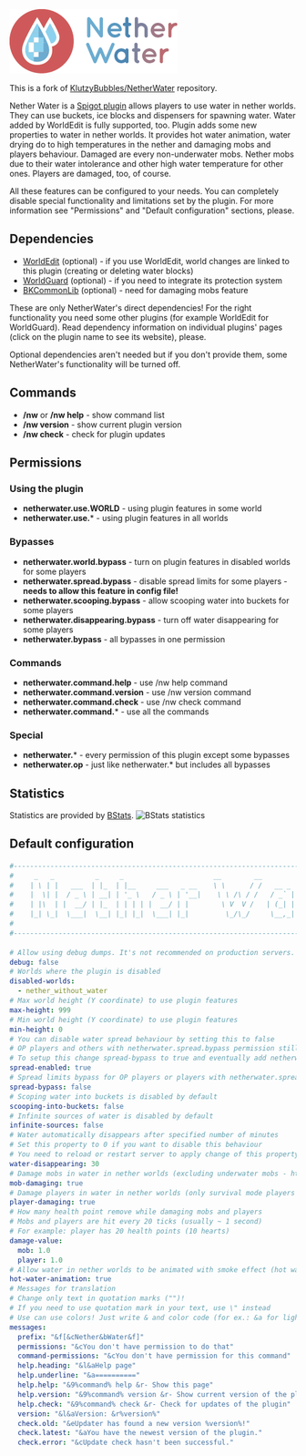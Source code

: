 ![Nether Water](https://github.com/ceskyDJ/NetherWater/blob/master/other/logo.png "Nether Water logo")

This is a fork of [KlutzyBubbles/NetherWater](https://github.com/KlutzyBubbles/NetherWater) repository.

Nether Water is a [Spigot plugin](https://www.spigotmc.org/resources/nether-water-enable-water-in-nether-worlds.79256/)
allows players to use water in nether worlds. They can use buckets, ice blocks and dispensers for spawning water.
Water added by WorldEdit is fully supported, too. Plugin adds some new properties to water in nether worlds. It provides
hot water animation, water drying do to high temperatures in the nether and damaging mobs and players behaviour. Damaged
are every non-underwater mobs. Nether mobs due to their water intolerance and other high water temperature for other
ones. Players are damaged, too, of course.

All these features can be configured to your needs. You can completely disable special functionality and limitations
set by the plugin. For more information see "Permissions" and "Default configuration" sections, please.

## Dependencies
- [WorldEdit](https://enginehub.org/worldedit/) (optional) - if you use WorldEdit, world changes are linked to this
  plugin (creating or deleting water blocks)
- [WorldGuard](https://enginehub.org/worldguard/) (optional) - if you need to integrate its protection system
- [BKCommonLib](https://www.spigotmc.org/resources/bkcommonlib.39590/) (optional) - need for damaging mobs feature

These are only NetherWater's direct dependencies! For the right functionality
you need some other plugins (for example WorldEdit for WorldGuard). Read dependency
information on individual plugins' pages (click on the plugin name to see its website), please.

Optional dependencies aren't needed but if you don't provide them,
some NetherWater's functionality will be turned off.

## Commands
- **/nw** or **/nw help** - show command list
- **/nw version** - show current plugin version
- **/nw check** - check for plugin updates

## Permissions
### Using the plugin
- **netherwater.use.WORLD** - using plugin features in some world
- **netherwater.use.*** - using plugin features in all worlds

### Bypasses
- **netherwater.world.bypass** - turn on plugin features in disabled worlds for some players
- **netherwater.spread.bypass** - disable spread limits for some players - **needs to allow this feature in config file!**
- **netherwater.scooping.bypass** - allow scooping water into buckets for some players
- **netherwater.disappearing.bypass** - turn off water disappearing for some players
- **netherwater.bypass** - all bypasses in one permission

### Commands
- **netherwater.command.help** - use /nw help command
- **netherwater.command.version** - use /nw version command
- **netherwater.command.check** - use /nw check command
- **netherwater.command.*** - use all the commands

### Special
- **netherwater.*** - every permission of this plugin except some bypasses
- **netherwater.op** - just like netherwater.* but includes all bypasses

## Statistics
Statistics are provided by [BStats](https://bstats.org/plugin/bukkit/Nether%20Water/8833).
![BStats statistics](https://bstats.org/signatures/bukkit/Nether%20Water.svg "BStats statistics - how many servers and players use the plugin")

## Default configuration
```YAML
#--------------------------------------------------------------------------------------------
#     _   _          _     _                      __        __          _
#    | \ | |   ___  | |_  | |__     ___   _ __    \ \      / /   __ _  | |_    ___   _ __
#    |  \| |  / _ \ | __| | '_ \   / _ \ | '__|    \ \ /\ / /   / _` | | __|  / _ \ | '__|
#    | |\  | |  __/ | |_  | | | | |  __/ | |        \ V  V /   | (_| | | |_  |  __/ | |
#    |_| \_|  \___|  \__| |_| |_|  \___| |_|         \_/\_/     \__,_|  \__|  \___| |_|
#
#--------------------------------------------------------------------------------------------

# Allow using debug dumps. It's not recommended on production servers.
debug: false
# Worlds where the plugin is disabled
disabled-worlds:
  - nether_without_water
# Max world height (Y coordinate) to use plugin features
max-height: 999
# Min world height (Y coordinate) to use plugin features
min-height: 0
# You can disable water spread behaviour by setting this to false
# OP players and others with netherwater.spread.bypass permission still can have normal water spread
# To setup this change spread-bypass to true and eventually add netherwater.spread.bypass permission for target players
spread-enabled: true
# Spread limits bypass for OP players or players with netherwater.spread.bypass permission
spread-bypass: false
# Scoping water into buckets is disabled by default
scooping-into-buckets: false
# Infinite sources of water is disabled by default
infinite-sources: false
# Water automatically disappears after specified number of minutes
# Set this property to 0 if you want to disable this behaviour
# You need to reload or restart server to apply change of this property
water-disappearing: 30
# Damage mobs in water in nether worlds (excluding underwater mobs - https://minecraft.fandom.com/wiki/Category:Underwater_Mobs)
mob-damaging: true
# Damage players in water in nether worlds (only survival mode players without god mode enabled)
player-damaging: true
# How many health point remove while damaging mobs and players
# Mobs and players are hit every 20 ticks (usually ~ 1 second)
# For example: player has 20 health points (10 hearts)
damage-value:
  mob: 1.0
  player: 1.0
# Allow water in nether worlds to be animated with smoke effect (hot watter effect)
hot-water-animation: true
# Messages for translation
# Change only text in quotation marks ("")!
# If you need to use quotation mark in your text, use \" instead
# Use can use colors! Just write & and color code (for ex.: &a for light green)
messages:
  prefix: "&f[&cNether&bWater&f]"
  permissions: "&cYou don't have permission to do that"
  command-permissions: "&cYou don't have permission for this command"
  help.heading: "&l&aHelp page"
  help.underline: "&a=========="
  help.help: "&9%command% help &r- Show this page"
  help.version: "&9%command% version &r- Show current version of the plugin"
  help.check: "&9%command% check &r- Check for updates of the plugin"
  version: "&l&aVersion: &r%version%"
  check.old: "&eUpdater has found a new version %version%!"
  check.latest: "&aYou have the newest version of the plugin."
  check.error: "&cUpdate check hasn't been successful."
```
